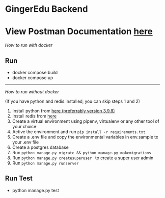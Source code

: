 # GingerEdu Backend

# View Postman Documentation [here](https://documenter.getpostman.com/view/9282395/Uz5Njt54)

_How to run with docker_

## Run

- docker compose build
- docker compose up

---

_How to run without docker_

(If you have python and redis installed, you can skip steps 1 and 2)

1. Install python from [here (preferrably version 3.9.8)](https://www.python.org/downloads/)
2. Install redis from [here](https://redis.io/download/)
3. Create a virtual environment using pipenv, virtualenv or any other tool of your choice
4. Active the environment and run `pip install -r requirements.txt`
5. Create a .env file and copy the environmental variables in env.sample to your .env file
6. Create a postgres database
7. Run `python manage.py migrate && python manage.py makemigrations`
8. Run `python manage.py createsuperuser ` to create a super user admin
9. Run `python manage.py runserver`


## Run Test

- python manage.py test
